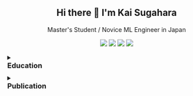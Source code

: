 <h2 align="center">Hi there 👋 I'm Kai Sugahara</h2>

<p align="center">Master's Student / Novice ML Engineer in Japan</p>


<p align="center">
  <a href="https://www.linkedin.com/in/kaisugahara/"><img src="https://img.shields.io/badge/LinkedIn-0077B5?style=for-the-badge&logo=linkedin&logoColor=white"></a>
  <a href="https://twitter.com/kaisugahara"><img src="https://img.shields.io/badge/X-000000?style=for-the-badge&logo=x&logoColor=white"></a>
  <a href="https://orcid.org/0009-0003-2367-020X"><img src="https://img.shields.io/badge/orcid-A6CE39?style=for-the-badge&logo=orcid&logoColor=white"></a>
  <a href="https://qiita.com/Kai238"><img src="https://img.shields.io/badge/Qiita-55c500?style=for-the-badge&logo=qiita&logoColor=white"></a>
</p>

<details>
<summary><h3 style="margin: 0 0 10px 0;">Education</h3></summary>

- 📖 Master of Engineering (Department of Informatics)\
📆 2022.04 - present\
📍 **University of Electro-Communications** - Tokyo, Japan
- 📖 Bachelor of Engineering (Department of Informatics)\
📆 2018.04 - 2022.03\
📍 **University of Electro-Communications** - Tokyo, Japan

</details>

<details>
<summary><h3 style="margin: 0 0 10px 0;">Publication</h3></summary>

- Kai Sugahara, Kazushi Okamoto: Hierarchical Co-clustering with Augmented Matrices from External Domains, Pattern Recognition, 142, 109657, 2023.5
  - <a href="https://doi.org/10.1016/j.patcog.2023.109657">DOI: 10.1016/j.patcog.2023.109657</a>
- Kai Sugahara, Kazushi Okamoto: Keyword-based Research Field Discovery with External Knowledge Aware Hierarchical Co-clustering, Proceedings of 8th International Workshop on Advanced Computational Intelligence and Intelligent Informatics (IWACIII 2023), 2023.11
  - accepted

</details>
